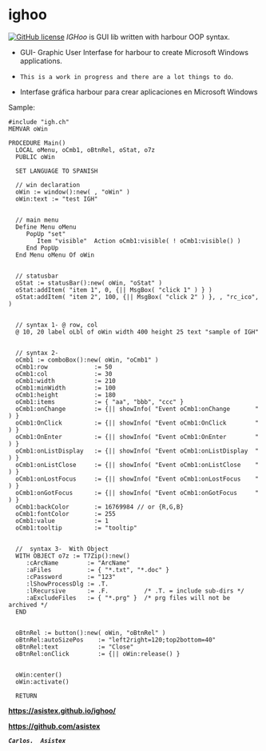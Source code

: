 # ighoo
[![GitHub license](https://img.shields.io/github/license/asistex/ighoo)](https://github.com/kipertex/ighoo/blob/master/LICENSE)
*IGHoo* is GUI lib written with harbour OOP syntax.

* GUI- Graphic User Interfase for harbour to create Microsoft Windows applications.
* `This is a work in progress and there are a lot things to do`.

 * Interfase gráfica harbour para crear aplicaciones en Microsoft Windows

Sample:

    #include "igh.ch"
    MEMVAR oWin

    PROCEDURE Main()
      LOCAL oMenu, oCmb1, oBtnRel, oStat, o7z
      PUBLIC oWin

      SET LANGUAGE TO SPANISH

      // win declaration
      oWin := window():new( , "oWin" )
      oWin:text := "test IGH"


      // main menu
      Define Menu oMenu
         PopUp "set"
            Item "visible"  Action oCmb1:visible( ! oCmb1:visible() )
         End PopUp
      End Menu oMenu Of oWin


      // statusbar
      oStat := statusBar():new( oWin, "oStat" )
      oStat:addItem( "item 1", 0, {|| MsgBox( "click 1" ) } )
      oStat:addItem( "item 2", 100, {|| MsgBox( "click 2" ) }, , "rc_ico", )


      // syntax 1- @ row, col
      @ 10, 20 label oLbl of oWin width 400 height 25 text "sample of IGH"


      // syntax 2-
      oCmb1 := comboBox():new( oWin, "oCmb1" )
      oCmb1:row             := 50
      oCmb1:col             := 30
      oCmb1:width           := 210
      oCmb1:minWidth        := 100
      oCmb1:height          := 180
      oCmb1:items           := { "aa", "bbb", "ccc" }
      oCmb1:onChange        := {|| showInfo( "Event oCmb1:onChange       " ) }
      oCmb1:OnClick         := {|| showInfo( "Event oCmb1:OnClick        " ) }
      oCmb1:OnEnter         := {|| showInfo( "Event oCmb1:OnEnter        " ) }
      oCmb1:onListDisplay   := {|| showInfo( "Event oCmb1:onListDisplay  " ) }
      oCmb1:onListClose     := {|| showInfo( "Event oCmb1:onListClose    " ) }
      oCmb1:onLostFocus     := {|| showInfo( "Event oCmb1:onLostFocus    " ) }
      oCmb1:onGotFocus      := {|| showInfo( "Event oCmb1:onGotFocus     " ) }
      oCmb1:backColor       := 16769984 // or {R,G,B}
      oCmb1:fontColor       := 255
      oCmb1:value           := 1
      oCmb1:tooltip         := "tooltip"


      //  syntax 3-  With Object
      WITH OBJECT o7z := T7Zip():new()
         :cArcName        := "ArcName"
         :aFiles          := { "*.txt", "*.doc" }
         :cPassword       := "123"
         :lShowProcessDlg := .T.
         :lRecursive      := .F.          /* .T. = include sub-dirs */
         :aExcludeFiles   := { "*.prg" }  /* prg files will not be archived */
      END


      oBtnRel := button():new( oWin, "oBtnRel" )
      oBtnRel:autoSizePos    := "left2right=120;top2bottom=40"
      oBtnRel:text           := "Close"
      oBtnRel:onClick        := {|| oWin:release() }


      oWin:center()
      oWin:activate()

      RETURN


**https://asistex.github.io/ighoo/**

**https://github.com/asistex**

***`Carlos.  Asistex`***



